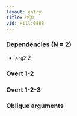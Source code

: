 ```yaml
---
layout: entry
title: འདེམ་
vid: Hill:0888
---
```

### Dependencies (N = 2)
* `arg2` 2


### Overt 1-2


### Overt 1-2-3


### Oblique arguments
